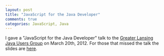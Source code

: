 ```yaml
---
layout: post
title: "JavaScript for the Java Developer"
comments: true
categories: JavaScript, Java
---
```

I gave a "JavaScript for the Java Developer" talk to the [Greater Lansing Java Users Group](http://groups.google.com/group/greaterlansingjug?pli=1) on March 20th, 2012.  For those that missed the talk the slides are [here](/speaking/slides/2012/JavaScript-for-the-Java-Developer/).
